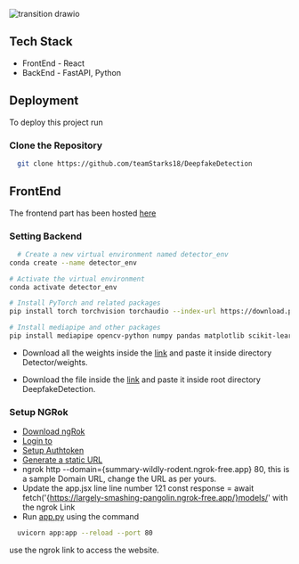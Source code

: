 
![transition drawio](https://github.com/teamStarks18/DeepfakeDetection/assets/161623545/b362b91d-873a-481f-8f89-cc7df0479e05)


## Tech Stack

- FrontEnd - React
- BackEnd -  FastAPI, Python


## Deployment

To deploy this project run
### Clone the Repository

```bash
  git clone https://github.com/teamStarks18/DeepfakeDetection
```

## FrontEnd
The frontend part has been hosted [here](https://github.com/teamStarks18/project-repo)

### Setting Backend

```bash
  # Create a new virtual environment named detector_env
conda create --name detector_env

# Activate the virtual environment
conda activate detector_env

# Install PyTorch and related packages
pip install torch torchvision torchaudio --index-url https://download.pytorch.org/whl/cu121

# Install mediapipe and other packages
pip install mediapipe opencv-python numpy pandas matplotlib scikit-learn seaborn
```
- Download all the weights inside the [link](https://drive.google.com/drive/folders/1vlEqfVGyY9OehNsLkgRLReviaG3c79cU) and paste it inside directory Detector/weights.

- Download the file inside the [link](https://drive.google.com/file/d/1Vp1LIbY6LE8U6_apxhHibIbY2MsttY8K/view?usp=drive_link) and paste it inside root directory DeepfakeDetection.

### Setup NGRok
- [Download ngRok](https://ngrok.com/download)
- [Login to](https://dashboard.ngrok.com/signup)
- [Setup Authtoken](https://dashboard.ngrok.com/get-started/your-authtoken)
- [Generate a static URL](https://dashboard.ngrok.com/cloud-edge/domains)
- ngrok http --domain={summary-wildly-rodent.ngrok-free.app} 80, this is a sample Domain URL, change the URL as per yours.
- Update the app.jsx line line number 121
const response = await fetch('{https://largely-smashing-pangolin.ngrok-free.app/}models/' with the ngrok Link
- Run [app.py]() using the command 
```bash
  uvicorn app:app --reload --port 80
```
use the ngrok link to access the website.

